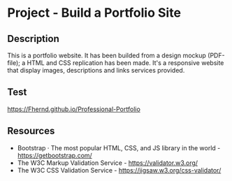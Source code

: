 # Project - Build a Portfolio Site

## Description
This is a portfolio website. It has been builded from a design mockup (PDF-file); a HTML and CSS replication has been made. It's a responsive website that display images, descriptions and links services provided. 

## Test

https://Fhernd.github.io/Professional-Portfolio

## Resources

* Bootstrap · The most popular HTML, CSS, and JS library in the world - https://getbootstrap.com/
* The W3C Markup Validation Service - https://validator.w3.org/
* The W3C CSS Validation Service - https://jigsaw.w3.org/css-validator/